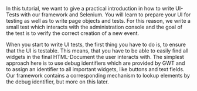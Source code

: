 In this tutorial, we want to give a practical introduction in how to write UI-Tests with our framework and Selenium. You will learn to prepare your UI for testing as well as to write page objects and tests. For this reason, we write a small test which interacts with the administration console and the goal of the test is to verify the correct creation of a new event.

When you start to write UI tests, the first thing you have to do is, to ensure that the UI is testable. This means, that you have to be able to easily find all widgets in the final HTML-Document the user interacts with. The simplest approach here is to use debug identifiers which are provided by GWT and to assign an identifier to all important widgets, like buttons and text fields. Our framework contains a corresponding mechanism to lookup elements by the debug identifier, but more on this later.
